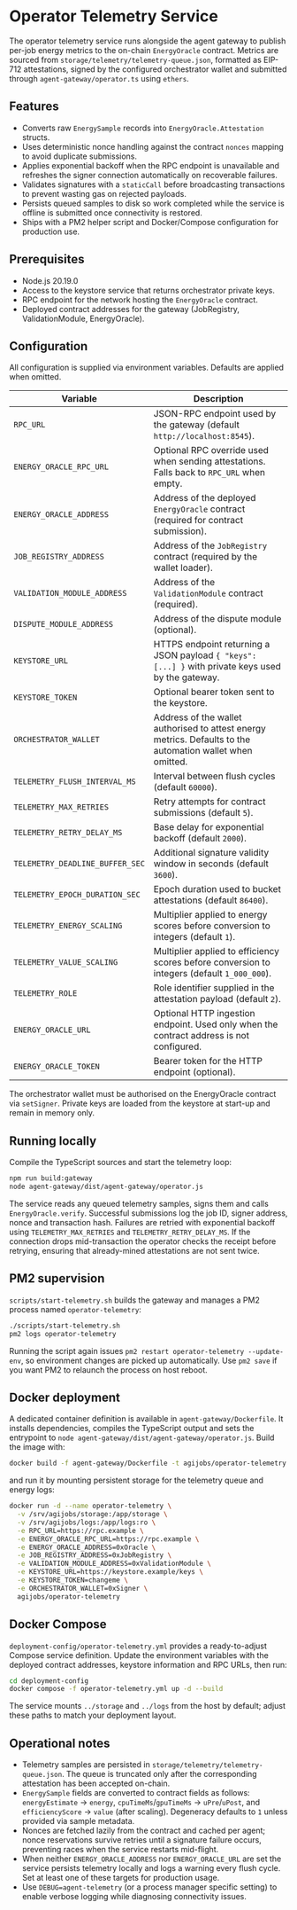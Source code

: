 # Operator Telemetry Service

The operator telemetry service runs alongside the agent gateway to publish
per-job energy metrics to the on-chain `EnergyOracle` contract. Metrics are
sourced from `storage/telemetry/telemetry-queue.json`, formatted as EIP-712
attestations, signed by the configured orchestrator wallet and submitted
through `agent-gateway/operator.ts` using `ethers`.

## Features

- Converts raw `EnergySample` records into `EnergyOracle.Attestation` structs.
- Uses deterministic nonce handling against the contract `nonces` mapping to
  avoid duplicate submissions.
- Applies exponential backoff when the RPC endpoint is unavailable and refreshes
  the signer connection automatically on recoverable failures.
- Validates signatures with a `staticCall` before broadcasting transactions to
  prevent wasting gas on rejected payloads.
- Persists queued samples to disk so work completed while the service is
  offline is submitted once connectivity is restored.
- Ships with a PM2 helper script and Docker/Compose configuration for
  production use.

## Prerequisites

- Node.js 20.19.0
- Access to the keystore service that returns orchestrator private keys.
- RPC endpoint for the network hosting the `EnergyOracle` contract.
- Deployed contract addresses for the gateway (JobRegistry, ValidationModule,
  EnergyOracle).

## Configuration

All configuration is supplied via environment variables. Defaults are applied
when omitted.

| Variable | Description |
| --- | --- |
| `RPC_URL` | JSON-RPC endpoint used by the gateway (default `http://localhost:8545`). |
| `ENERGY_ORACLE_RPC_URL` | Optional RPC override used when sending attestations. Falls back to `RPC_URL` when empty. |
| `ENERGY_ORACLE_ADDRESS` | Address of the deployed `EnergyOracle` contract (required for contract submission). |
| `JOB_REGISTRY_ADDRESS` | Address of the `JobRegistry` contract (required by the wallet loader). |
| `VALIDATION_MODULE_ADDRESS` | Address of the `ValidationModule` contract (required). |
| `DISPUTE_MODULE_ADDRESS` | Address of the dispute module (optional). |
| `KEYSTORE_URL` | HTTPS endpoint returning a JSON payload `{ "keys": [...] }` with private keys used by the gateway. |
| `KEYSTORE_TOKEN` | Optional bearer token sent to the keystore. |
| `ORCHESTRATOR_WALLET` | Address of the wallet authorised to attest energy metrics. Defaults to the automation wallet when omitted. |
| `TELEMETRY_FLUSH_INTERVAL_MS` | Interval between flush cycles (default `60000`). |
| `TELEMETRY_MAX_RETRIES` | Retry attempts for contract submissions (default `5`). |
| `TELEMETRY_RETRY_DELAY_MS` | Base delay for exponential backoff (default `2000`). |
| `TELEMETRY_DEADLINE_BUFFER_SEC` | Additional signature validity window in seconds (default `3600`). |
| `TELEMETRY_EPOCH_DURATION_SEC` | Epoch duration used to bucket attestations (default `86400`). |
| `TELEMETRY_ENERGY_SCALING` | Multiplier applied to energy scores before conversion to integers (default `1`). |
| `TELEMETRY_VALUE_SCALING` | Multiplier applied to efficiency scores before conversion to integers (default `1_000_000`). |
| `TELEMETRY_ROLE` | Role identifier supplied in the attestation payload (default `2`). |
| `ENERGY_ORACLE_URL` | Optional HTTP ingestion endpoint. Used only when the contract address is not configured. |
| `ENERGY_ORACLE_TOKEN` | Bearer token for the HTTP endpoint (optional). |

The orchestrator wallet must be authorised on the EnergyOracle contract via
`setSigner`. Private keys are loaded from the keystore at start-up and remain in
memory only.

## Running locally

Compile the TypeScript sources and start the telemetry loop:

```bash
npm run build:gateway
node agent-gateway/dist/agent-gateway/operator.js
```

The service reads any queued telemetry samples, signs them and calls
`EnergyOracle.verify`. Successful submissions log the job ID, signer address,
nonce and transaction hash. Failures are retried with exponential backoff using
`TELEMETRY_MAX_RETRIES` and `TELEMETRY_RETRY_DELAY_MS`. If the connection drops
mid-transaction the operator checks the receipt before retrying, ensuring that
already-mined attestations are not sent twice.

## PM2 supervision

`scripts/start-telemetry.sh` builds the gateway and manages a PM2 process named
`operator-telemetry`:

```bash
./scripts/start-telemetry.sh
pm2 logs operator-telemetry
```

Running the script again issues `pm2 restart operator-telemetry --update-env`,
so environment changes are picked up automatically. Use `pm2 save` if you want
PM2 to relaunch the process on host reboot.

## Docker deployment

A dedicated container definition is available in `agent-gateway/Dockerfile`. It
installs dependencies, compiles the TypeScript output and sets the entrypoint to
`node agent-gateway/dist/agent-gateway/operator.js`. Build the image with:

```bash
docker build -f agent-gateway/Dockerfile -t agijobs/operator-telemetry .
```

and run it by mounting persistent storage for the telemetry queue and energy
logs:

```bash
docker run -d --name operator-telemetry \
  -v /srv/agijobs/storage:/app/storage \
  -v /srv/agijobs/logs:/app/logs:ro \
  -e RPC_URL=https://rpc.example \
  -e ENERGY_ORACLE_RPC_URL=https://rpc.example \
  -e ENERGY_ORACLE_ADDRESS=0xOracle \
  -e JOB_REGISTRY_ADDRESS=0xJobRegistry \
  -e VALIDATION_MODULE_ADDRESS=0xValidationModule \
  -e KEYSTORE_URL=https://keystore.example/keys \
  -e KEYSTORE_TOKEN=changeme \
  -e ORCHESTRATOR_WALLET=0xSigner \
  agijobs/operator-telemetry
```

## Docker Compose

`deployment-config/operator-telemetry.yml` provides a ready-to-adjust Compose
service definition. Update the environment variables with the deployed contract
addresses, keystore information and RPC URLs, then run:

```bash
cd deployment-config
docker compose -f operator-telemetry.yml up -d --build
```

The service mounts `../storage` and `../logs` from the host by default; adjust
these paths to match your deployment layout.

## Operational notes

- Telemetry samples are persisted in `storage/telemetry/telemetry-queue.json`.
  The queue is truncated only after the corresponding attestation has been
  accepted on-chain.
- `EnergySample` fields are converted to contract fields as follows:
  `energyEstimate` → `energy`, `cpuTimeMs`/`gpuTimeMs` → `uPre`/`uPost`, and
  `efficiencyScore` → `value` (after scaling). Degeneracy defaults to `1` unless
  provided via sample metadata.
- Nonces are fetched lazily from the contract and cached per agent; nonce
  reservations survive retries until a signature failure occurs, preventing
  races when the service restarts mid-flight.
- When neither `ENERGY_ORACLE_ADDRESS` nor `ENERGY_ORACLE_URL` are set the
  service persists telemetry locally and logs a warning every flush cycle. Set
  at least one of these targets for production usage.
- Use `DEBUG=agent-telemetry` (or a process manager specific setting) to enable
  verbose logging while diagnosing connectivity issues.
